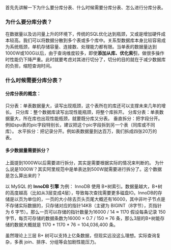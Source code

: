 首先先讲解一下为什么要分库分表、什么时候需要分库分表、怎么进行分库分表。

### 为什么要分库分表？
在数据量以及访问量上升的环境下，传统的SQL优化达到瓶颈，又或是增加硬件成本较高。我们可以将数据分散到多个表或多个库中。关系型数据库本身比较容易成为系统瓶颈，单机存储容量、连接数、处理能力都有限。当单表的数据量达到1000W或100G以后，由于查询维度较多，即使**添加从库、优化索引**，做很多操作时性能仍下降严重。此时就要考虑对其进行切分了，切分的目的就在于减少数据库的负担，缩短查询时间。


### 什么时候需要分库分表？

#### 分库分表的概念：
只分表：单表数据量大，读写出现瓶颈，这个表所在的库还可以支撑未来几年的增长。
只分库：整个数据库读写出现性能瓶颈，将整个库拆开。
分库分表：单表数据量大，所在库也出现性能瓶颈，就要既分库又分表。
垂直拆分：把字段分开。例如spu表的pic字段特别长，建议把这个pic字段拆到另一个表（同库或不同库）。
水平拆分：把记录分开。例如表数据量到达百万，我们拆成四张20万的表。

#### 多少数据量需要拆分？
上面提到1000W以后需要进行拆分，其实是需要根据实际的情况来判断的。
为什么说是1000W？其实阿里规范中是单表达到500W就需要进行拆分了。这个数据是怎么算出来的？

以 MySQL 的 **InnoDB 引擎** 为例：
InnoDB 使用 B+树索引。数据量越大，B+树的高度越高（比如从3层变成4层），导致每次查找需要更多磁盘IO。InnoDB的存储是以页为单位的，一页的大小除去页头页尾大概还有16000，其中非叶子节点是不存储实际数据的，只存储对应的指针14KB（主键为 BIGINT（8字节），页指针为 6 字节）。那么一页可以存储的指针数量为16000 / 14 ≈ 1170
假设每条记录 150 字节，每页可存储的数据条数为16000 × 0.7 / 150 ≈ 76 条，那么3层的B+树能存储的数据大概就是 1170 * 1170 * 76 = 104,036,400 条。

虽然理论上三层 B+ 树可以支持上亿条数据，但现实远没这么理想。实际查询复杂，多表 join、排序、分组等会加剧性能压力。





